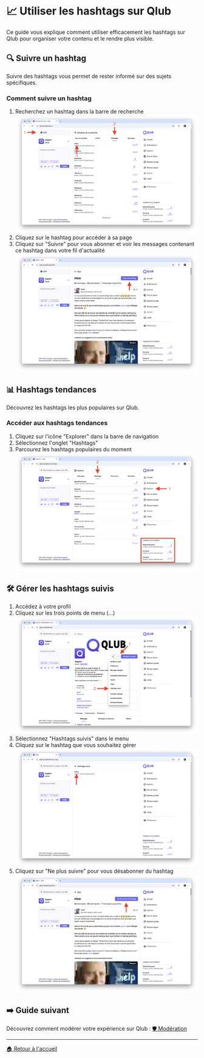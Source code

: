 # 📈 Utiliser les hashtags sur Qlub

Ce guide vous explique comment utiliser efficacement les hashtags sur Qlub pour organiser votre contenu et le rendre plus visible.

## 🔍 Suivre un hashtag

Suivre des hashtags vous permet de rester informé sur des sujets spécifiques.

### Comment suivre un hashtag
1. Recherchez un hashtag dans la barre de recherche
![Rechercher un hashtag](../screenshots/hashtags/search-hashtag.png)
2. Cliquez sur le hashtag pour accéder à sa page
3. Cliquez sur "Suivre" pour vous abonner et voir les messages contenant ce hashtag dans votre fil d'actualité
![Page d'un hashtag](../screenshots/hashtags/hashtag-page.png)

## 📊 Hashtags tendances

Découvrez les hashtags les plus populaires sur Qlub.

### Accéder aux hashtags tendances
1. Cliquez sur l'icône "Explorer" dans la barre de navigation
2. Sélectionnez l'onglet "Hashtags"
3. Parcourez les hashtags populaires du moment
![Accéder aux hashtags tendances](../screenshots/hashtags/access-trending-hashtags.png)

## 🛠️ Gérer les hashtags suivis

1. Accédez à votre profil
2. Cliquez sur les trois points de menu (...)
![Accéder aux hashtags suivis](../screenshots/hashtags/access-followed-hashtags.png)
3. Sélectionnez "Hashtags suivis" dans le menu
4. Cliquez sur le hashtag que vous souhaitez gérer
![Gérer les hashtags suivis](../screenshots/hashtags/manage-followed-hashtags.png)
5. Cliquez sur "Ne plus suivre" pour vous désabonner du hashtag
![Ne plus suivre un hashtag](../screenshots/hashtags/unfollow-hashtag.png)

## ➡️ Guide suivant

Découvrez comment modérer votre expérience sur Qlub :
[🛡️ Modération](moderation.md)

---

[🏠 Retour à l'accueil](../index.md)